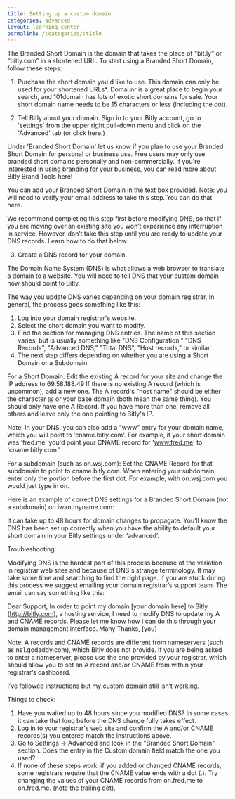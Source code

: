 ```yaml
---
title: Setting up a custom domain
categories: advanced
layout: learning_center
permalink: /:categories/:title
---
```


The Branded Short Domain is the domain that takes the place of "bit.ly" or “bitly.com” in a shortened URL. To start using a Branded Short Domain, follow these steps:

1) Purchase the short domain you'd like to use. This domain can only be used for your shortened URLs*. Domai.nr is a great place to begin your search, and 101domain has lots of exotic short domains for sale. Your short domain name needs to be 15 characters or less (including the dot).

2) Tell Bitly about your domain. Sign in to your Bitly account, go to 'settings' from the upper right pull-down menu and click on the 'Advanced' tab (or click here.)

Under 'Branded Short Domain' let us know if you plan to use your Branded Short Domain for personal or business use. Free users may only use branded short domains personally and non-commercially. If you're interested in using branding for your business, you can read more about Bitly Brand Tools here!
​

You can add your Branded Short Domain in the text box provided. Note: you will need to verify your email address to take this step. You can do that here.

We recommend completing this step first before modifying DNS, so that if you are moving over an existing site you won’t experience any interruption in service. However, don’t take this step until you are ready to update your DNS records. Learn how to do that below.

3) Create a DNS record for your domain.

The Domain Name System (DNS) is what allows a web browser to translate a domain to a website. You will need to tell DNS that your custom domain now should point to Bitly.

The way you update DNS varies depending on your domain registrar. In general, the process goes something like this:
1.  Log into your domain registrar's website.
2.  Select the short domain you want to modify.
3.  Find the section for managing DNS entries. The name of this section varies, but is usually something like "DNS Configuration," "DNS Records", "Advanced DNS," "Total DNS", "Host records," or similar.
4.  The next step differs depending on whether you are using a Short Domain or a Subdomain.

For a Short Domain:
Edit the existing A record for your site and change the IP address to 69.58.188.49 If there is no existing A record (which is uncommon), add a new one. The A record's "host name" should be either the character @ or your base domain (both mean the same thing). You should only have one A Record. If you have more than one, remove all others and leave only the one pointing to Bitly's IP.

Note: In your DNS, you can also add a "www" entry for your domain name, which you will point to 'cname.bitly.com'. For example, if your short domain was 'fred.me' you'd point your CNAME record for 'www.fred.me' to 'cname.bitly.com.'

For a subdomain (such as on.wsj.com):
Set the CNAME Record for that subdomain to point to cname.bitly.com. When entering your subdomain, enter only the portion before the first dot. For example, with on.wsj.com you would just type in on.


Here is an example of correct DNS settings for a Branded Short Domain (not a subdomain) on iwantmyname.com: 




It can take up to 48 hours for domain changes to propagate. You’ll know the DNS has been set up correctly when you have the ability to default your short domain in your Bitly settings under ‘advanced’.  



Troubleshooting:

Modifying DNS is the hardest part of this process because of the variation in registrar web sites and because of DNS's strange terminology. It may take some time and searching to find the right page. If you are stuck during this process we suggest emailing your domain registrar’s support team.
The email can say something like this:


Dear Support,
In order to point my domain [your domain here] to Bitly (http://bitly.com), a hosting service, I need to modify DNS to update my A and CNAME records. Please let me know how I can do this through your domain management interface.
Many Thanks,
[you]


Note:  A records and CNAME records are different from nameservers (such as ns1.godaddy.com), which Bitly does not provide. If you are being asked to enter a nameserver, please use the one provided by your registrar, which should allow you to set an A record and/or CNAME from within your registrar’s dashboard.
 
I’ve followed instructions but my custom domain still isn’t working. 

Things to check:
1.  Have you waited up to 48 hours since you modified DNS? In some cases it can take that long before the DNS change fully takes effect.
2.  Log in to your registrar's web site and confirm the A and/or CNAME records(s) you entered match the instructions above.
3.  Go to Settings -> Advanced and look in the "Branded Short Domain" section. Does the entry in the Custom domain field match the one you used?
4.  If none of these steps work:  if you added or changed CNAME records, some registrars require that the CNAME value ends with a dot (.). Try changing the values of your CNAME records from on.fred.me to on.fred.me. (note the trailing dot).

